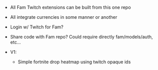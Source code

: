 - All Fam Twitch extensions can be built from this one repo
- All integrate currencies in some manner or another
- Login w/ Twitch for Fam?
- Share code with Fam repo? Could require directly fam/models/auth, etc...


- V1:
  - Simple fortnite drop heatmap using twitch opaque ids
